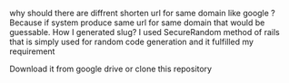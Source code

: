why should there are diffrent shorten url for same domain like google ? 
Because if system produce same url for same domain that would be guessable.
How I generated slug?
I used SecureRandom method of rails that is simply used for random code generation and it fulfilled my requirement

Download it from google drive or clone this repository
